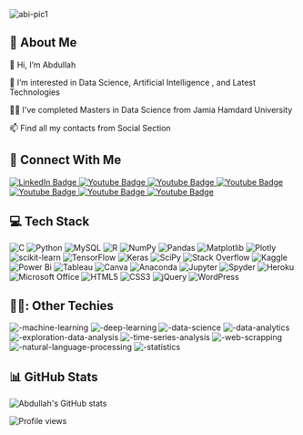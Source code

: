 ![abi-pic1](https://github.com/abdullah1509/abdullah1509/assets/58501537/27a6e973-f893-4788-ba09-a62510ac9312)


## 👦 About Me

:wave: Hi, I’m Abdullah

:eyes: I’m interested in Data Science, Artificial Intelligence , and Latest Technologies

:student: I've completed Masters in Data Science from Jamia Hamdard University

:mailbox: Find all my contacts from Social Section




## :handshake: Connect With Me

<div id="badges">
  <a href="https://www.linkedin.com/in/abdullah-3008a7b6/">
    <img src="https://img.shields.io/badge/LinkedIn-blue?style=for-the-badge&logo=linkedin&logoColor=white" alt="LinkedIn Badge"/>
  </a>
  <a href="https://github.com/abdullah1509/">
    <img src="https://img.shields.io/badge/GitHub-black?style=for-the-badge&logo=github&logoColor=white" alt="Youtube Badge"/>
  </a>
  <a href="https://stackoverflow.com/users/17241846/abdullah/">
    <img src="https://img.shields.io/badge/Stackoverflow-orange?style=for-the-badge&logo=stackoverflow&logoColor=white" alt="Youtube Badge"/>
  </a>
  <a href="https://discord.gg/c8vVnqxx">
    <img src="https://img.shields.io/badge/Discord-blue?style=for-the-badge&logo=discord&logoColor=white" alt="Youtube Badge"/>
  </a>
  <a href="https://www.hackerrank.com/mdabdullah1509">
    <img src="https://img.shields.io/badge/HackerRank-green?style=for-the-badge&logo=hackerrankd&logoColor=white" alt="Youtube Badge"/>
  </a>
  <a href="https://www.facebook.com/abdullah1509/">
    <img src="https://img.shields.io/badge/Facebook-blue?style=for-the-badge&logo=facebookd&logoColor=white" alt="Youtube Badge"/>
  </a>
  <a href="https://join.skype.com/invite/xdJZFmOQlQoh">
    <img src="https://img.shields.io/badge/Skype-blue?style=for-the-badge&logo=skype&logoColor=white" alt="Youtube Badge"/>
  </a>
</div>




## :computer: Tech Stack

![C](https://img.shields.io/badge/c-%2300599C.svg?style=for-the-badge&logo=c&logoColor=white)  ![Python](https://img.shields.io/badge/python-3670A0?style=for-the-badge&logo=python&logoColor=ffdd54)   ![MySQL](https://img.shields.io/badge/mysql-%2300f.svg?style=for-the-badge&logo=mysql&logoColor=white)   ![R](https://img.shields.io/badge/r-%23276DC3.svg?style=for-the-badge&logo=r&logoColor=white)   ![NumPy](https://img.shields.io/badge/numpy-%23013243.svg?style=for-the-badge&logo=numpy&logoColor=white)   ![Pandas](https://img.shields.io/badge/pandas-%23150458.svg?style=for-the-badge&logo=pandas&logoColor=white)   ![Matplotlib](https://img.shields.io/badge/Matplotlib-%23ffffff.svg?style=for-the-badge&logo=Matplotlib&logoColor=black)   ![Plotly](https://img.shields.io/badge/Plotly-%233F4F75.svg?style=for-the-badge&logo=plotly&logoColor=white)   ![scikit-learn](https://img.shields.io/badge/scikit--learn-%23F7931E.svg?style=for-the-badge&logo=scikit-learn&logoColor=white)   ![TensorFlow](https://img.shields.io/badge/TensorFlow-%23FF6F00.svg?style=for-the-badge&logo=TensorFlow&logoColor=white)   ![Keras](https://img.shields.io/badge/Keras-%23D00000.svg?style=for-the-badge&logo=Keras&logoColor=white)   ![SciPy](https://img.shields.io/badge/SciPy-%230C55A5.svg?style=for-the-badge&logo=scipy&logoColor=%white)   ![Stack Overflow](https://img.shields.io/badge/-Stackoverflow-FE7A16?style=for-the-badge&logo=stack-overflow&logoColor=white)     ![Kaggle](https://img.shields.io/badge/Kaggle-20BEFF?style=for-the-badge&logo=Kaggle&logoColor=white)   ![Power Bi](https://img.shields.io/badge/power_bi-F2C811?style=for-the-badge&logo=powerbi&logoColor=black)     ![Tableau](https://img.shields.io/badge/Tableau-E97627?style=for-the-badge&logo=Tableau&logoColor=white)     ![Canva](https://img.shields.io/badge/Canva-%2300C4CC.svg?&style=for-the-badge&logo=Canva&logoColor=white)   ![Anaconda](https://img.shields.io/badge/Anaconda-%2344A833.svg?style=for-the-badge&logo=anaconda&logoColor=white)     ![Jupyter](https://img.shields.io/badge/Jupyter-F37626.svg?&style=for-the-badge&logo=Jupyter&logoColor=white)      ![Spyder](https://img.shields.io/badge/Spyder-838485?style=for-the-badge&logo=spyder%20ide&logoColor=maroon)   ![Heroku](https://img.shields.io/badge/heroku-%23430098.svg?style=for-the-badge&logo=heroku&logoColor=white)   ![Microsoft Office](https://img.shields.io/badge/Microsoft_Office-D83B01?style=for-the-badge&logo=microsoft-office&logoColor=white)   ![HTML5](https://img.shields.io/badge/html5-%23E34F26.svg?style=for-the-badge&logo=html5&logoColor=white)   ![CSS3](https://img.shields.io/badge/css3-%231572B6.svg?style=for-the-badge&logo=css3&logoColor=white)   ![jQuery](https://img.shields.io/badge/jquery-%230769AD.svg?style=for-the-badge&logo=jquery&logoColor=white)   ![WordPress](https://img.shields.io/badge/WordPress-%23117AC9.svg?style=for-the-badge&logo=WordPress&logoColor=white)

## 👨‍💻: Other Techies

![-machine-learning](https://github.com/abdullah1509/abdullah1509/assets/58501537/96cec455-dd04-4c1d-becc-eeb32d326884)     ![-deep-learning](https://github.com/abdullah1509/abdullah1509/assets/58501537/bb08c3f1-dacc-4686-a079-f7d0fc913aa1)   ![-data-science](https://github.com/abdullah1509/abdullah1509/assets/58501537/7d78b54d-7df0-4753-9ea7-c43020760f05)     ![-data-analytics](https://github.com/abdullah1509/abdullah1509/assets/58501537/484920bd-a322-4640-96d0-bd37f5a97cd5)     ![-exploration-data-analysis](https://github.com/abdullah1509/abdullah1509/assets/58501537/bd19f759-8b95-4f37-a1c5-bd80102ce4ed)     ![-time-series-analysis](https://github.com/abdullah1509/abdullah1509/assets/58501537/f386841a-d13f-4ac1-8ae1-e1580cfe0843)     ![-web-scrapping](https://github.com/abdullah1509/abdullah1509/assets/58501537/b5f752d9-d8f5-45c4-be06-2866cdadd46f)     ![-natural-language-processing](https://github.com/abdullah1509/abdullah1509/assets/58501537/fc86f61b-cfda-4dad-825a-7d1c2aa705ef)     ![-statistics](https://github.com/abdullah1509/abdullah1509/assets/58501537/a2175a2f-7e81-40ab-baed-f89b0d4ff66d)    


## 📊 GitHub Stats
![Abdullah's GitHub stats](https://github-readme-stats.vercel.app/api?username=abdullah1509&show_icons=true&theme=radical)

![Profile views](https://gpvc.arturio.dev/mdabdullah1509)
